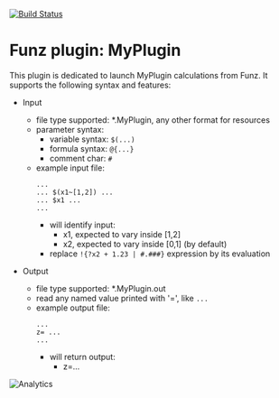 [![Build Status](https://travis-ci.org/Funz/plugin-MyPlugin.png)](https://travis-ci.org/Funz/plugin-MyPlugin)

# Funz plugin: MyPlugin

This plugin is dedicated to launch MyPlugin calculations from Funz.
It supports the following syntax and features:

  * Input
    * file type supported: *.MyPlugin, any other format for resources
    * parameter syntax: 
      * variable syntax: `$(...)`
      * formula syntax: `@{...}`
      * comment char: `#`
    * example input file:
        ```
        ...
        ... $(x1~[1,2]) ...
        ... $x1 ...
        ...
        ```
      * will identify input:
        * x1, expected to vary inside [1,2]
        * x2, expected to vary inside [0,1] (by default)
      * replace `!{?x2 + 1.23 | #.###}` expression by its evaluation

  * Output
    * file type supported: *.MyPlugin.out
    * read any named value printed with '=', like `...`
    * example output file:
        ```
        ...
        z= ...
        ...
        ```
        * will return output:
          * z=... 


![Analytics](https://ga-beacon.appspot.com/UA-109580-20/plugin-MyPlugin)
